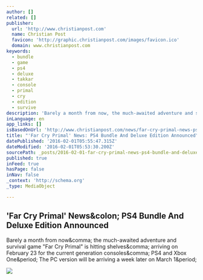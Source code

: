 ```yaml
---
author: []
related: []
publisher:
  url: 'http://www.christianpost.com'
  name: Christian Post
  favicon: 'http://graphic.christianpost.com/images/favicon.ico'
  domain: www.christianpost.com
keywords:
  - bundle
  - game
  - ps4
  - deluxe
  - takkar
  - console
  - primal
  - cry
  - edition
  - survive
description: 'Barely a month from now, the much-awaited adventure and survival game "Far Cry Primal" is hitting shelves, arriving on February 23 for the current generation consoles, PS4 and Xbox One. The PC version will be arriving a week later on March 1.'
inLanguage: en
app_links: []
isBasedOnUrl: 'http://www.christianpost.com/news/far-cry-primal-news-ps4-bundle-and-deluxe-edition-announced-155736/'
title: "'Far Cry Primal' News: PS4 Bundle And Deluxe Edition Announced"
datePublished: '2016-02-01T05:55:47.315Z'
dateModified: '2016-02-01T05:53:30.200Z'
sourcePath: _posts/2016-02-01-far-cry-primal-news-ps4-bundle-and-deluxe-edition-announc.md
published: true
inFeed: true
hasPage: false
inNav: false
_context: 'http://schema.org'
_type: MediaObject

---
```

<article style=""><h1>'Far Cry Primal' News&amp;colon; PS4 Bundle And Deluxe Edition Announced</h1><p>Barely a month from now&amp;comma; the much-awaited adventure and survival game "Far Cry Primal" is hitting shelves&amp;comma; arriving on February 23 for the current generation consoles&amp;comma; PS4 and Xbox One&amp;period; The PC version will be arriving a week later on March 1&amp;period;</p><img src="http://images.christianpost.com/full/91127/far-cry-primal.jpg" /></article>